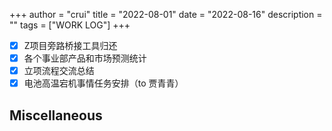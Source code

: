 +++
author = "crui"
title = "2022-08-01"
date = "2022-08-16"
description = ""
tags = ["WORK LOG"]
+++

- [x] Z项目旁路桥接工具归还
- [x] 各个事业部产品和市场预测统计
- [x] 立项流程交流总结
- [x] 电池高温宕机事情任务安排（to 贾青青）

## Miscellaneous


